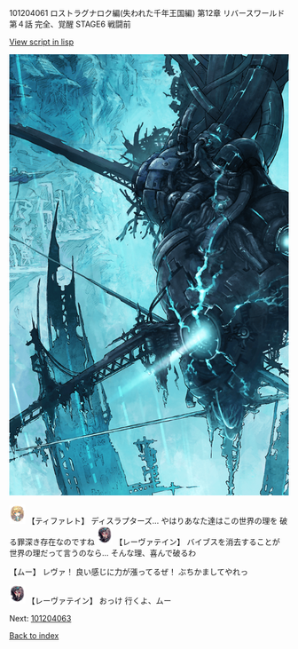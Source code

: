 101204061 ロストラグナロク編(失われた千年王国編) 第12章 リバースワールド 第４話 完全、覚醒 STAGE6 戦闘前

[View script in lisp](../scripts/101204061.txt)

![underground_world_3.png](../images/backgrounds/underground_world_3.png)

<img src="../images/units/3503211.png" alt="3503211.png" height="34"/>
【ティファレト】
ディスラプターズ…
やはりあなた達はこの世界の理を
破る罪深き存在なのですね

<img src="../images/units/3100211.png" alt="3100211.png" height="34"/>
【レーヴァテイン】
バイブスを消去することが
世界の理だって言うのなら…
そんな理、喜んで破るわ

【ムー】
レヴァ！
良い感じに力が漲ってるぜ！
ぶちかましてやれっ

<img src="../images/units/3100211.png" alt="3100211.png" height="34"/>
【レーヴァテイン】
おっけ
行くよ、ムー

Next: [101204063](101204063.md)

[Back to index](index.md)
